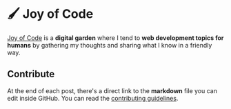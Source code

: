 # 🖌 Joy of Code

[Joy of Code](https://joyofcode.xyz/) is a **digital garden** where I tend to **web development topics for humans** by gathering my thoughts and sharing what I know in a friendly way.

## Contribute

At the end of each post, there's a direct link to the **markdown** file you can edit inside GitHub. You can read the [contributing guidelines](CONTRIBUTING.md).
